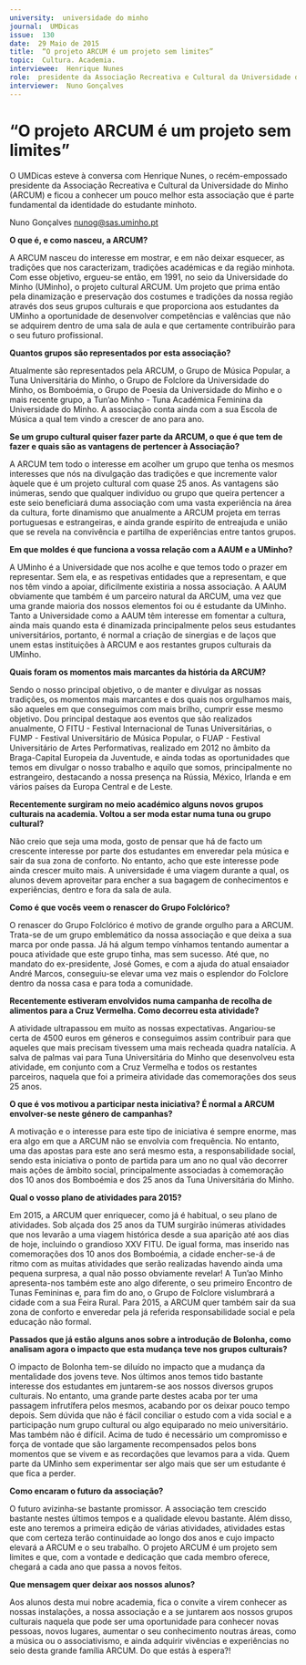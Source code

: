 ```yaml
---
university:  universidade do minho
journal:  UMDicas
issue:  130
date:  29 Maio de 2015
title:  “O projeto ARCUM é um projeto sem limites”
topic:  Cultura. Academia.
interviewee:  Henrique Nunes
role:  presidente da Associação Recreativa e Cultural da Universidade do Minho (ARCUM)
interviewer:  Nuno Gonçalves
---
```

 

# “O projeto ARCUM é um projeto sem limites”

O UMDicas esteve à conversa com  Henrique Nunes, o recém-empossado presidente da Associação Recreativa e Cultural da Universidade do Minho (ARCUM) e ficou a conhecer um pouco melhor esta associação que é parte fundamental da identidade do estudante minhoto.

Nuno Gonçalves 
nunog@sas.uminho.pt 

 
**O que é, e como nasceu, a ARCUM?**

A ARCUM nasceu do interesse em mostrar, e em não deixar esquecer, as tradições que nos caracterizam, tradições académicas e da região minhota.
Com esse objetivo, ergueu-se então, em 1991, no seio da Universidade do Minho (UMinho), o projeto cultural ARCUM. Um projeto que prima então pela dinamização e preservação dos costumes e tradições da nossa região através dos seus grupos culturais e que proporciona aos estudantes da UMinho a oportunidade de desenvolver competências e valências que não se adquirem dentro de uma sala de aula e que certamente contribuirão para o seu futuro profissional.

 
**Quantos grupos são representados por esta associação?**

Atualmente são representados pela ARCUM, o Grupo de Música Popular, a Tuna Universitária do Minho, o Grupo de Folclore da Universidade do Minho, os Bomboémia, o Grupo de Poesia da Universidade do Minho e o mais recente grupo, a Tun’ao Minho - Tuna Académica Feminina da Universidade do Minho. A associação conta ainda com a sua Escola de Música a qual tem vindo a crescer de ano para ano.

 
**Se um grupo cultural quiser fazer parte da ARCUM, o que é que tem de fazer e quais são as vantagens de pertencer à Associação?**

A ARCUM tem todo o interesse em acolher um grupo que tenha os mesmos interesses que nós na divulgação das tradições e que incremente valor àquele que é um projeto cultural com quase 25 anos.
As vantagens são inúmeras, sendo que qualquer indivíduo ou grupo que queira pertencer a este seio beneficiará duma associação com uma vasta experiência na área da cultura, forte dinamismo que anualmente a ARCUM projeta em terras portuguesas e estrangeiras, e ainda grande espírito de entreajuda e união que se revela na convivência e partilha de experiências entre tantos grupos.

 
**Em que moldes é que funciona a vossa relação com a AAUM e a UMinho?**

A UMinho é a Universidade que nos acolhe e que temos todo o prazer em representar. Sem ela, e as respetivas entidades que a representam, e que nos têm vindo a apoiar, dificilmente existiria a nossa associação. A AAUM obviamente que também é um parceiro natural da ARCUM, uma vez que uma grande maioria dos nossos elementos foi ou é estudante da UMinho. Tanto a Universidade como a AAUM têm interesse em fomentar a cultura, ainda mais quando esta é dinamizada principalmente pelos seus estudantes universitários, portanto, é normal a criação de sinergias e de laços que unem estas instituições à ARCUM e aos restantes grupos culturais da UMinho.

 
**Quais foram os momentos mais marcantes da história da ARCUM?**

Sendo o nosso principal objetivo, o de manter e divulgar as nossas tradições, os momentos mais marcantes e dos quais nos orgulhamos mais, são aqueles em que conseguimos com mais brilho, cumprir esse mesmo objetivo. Dou principal destaque aos eventos que são realizados anualmente, O FITU - Festival Internacional de Tunas Universitárias, o FUMP - Festival Universitário de Música Popular, o FUAP - Festival Universitário de Artes Performativas, realizado em 2012 no âmbito da Braga-Capital Europeia da Juventude, e ainda todas as oportunidades que temos em divulgar o nosso trabalho e aquilo que somos, principalmente no estrangeiro, destacando a nossa presença na Rússia, México, Irlanda e em vários países da Europa Central e de Leste.

 
**Recentemente surgiram no meio académico alguns novos grupos culturais na academia. Voltou a ser moda estar numa tuna ou grupo cultural?**

Não creio que seja uma moda, gosto de pensar que há de facto um crescente interesse por parte dos estudantes em enveredar pela música e sair da sua zona de conforto. No entanto, acho que este interesse pode ainda crescer muito mais. A universidade é uma viagem durante a qual, os alunos devem aproveitar para encher a sua bagagem de conhecimentos e experiências, dentro e fora da sala de aula.

 
**Como é que vocês veem o renascer do Grupo Folclórico?**

O renascer do Grupo Folclórico é motivo de grande orgulho para a ARCUM. Trata-se de um grupo emblemático da nossa associação e que deixa a sua marca por onde passa. Já há algum tempo vínhamos tentando aumentar a pouca atividade que este grupo tinha, mas sem sucesso. Até que, no mandato do ex-presidente, José Gomes, e com a ajuda do atual ensaiador André Marcos, conseguiu-se elevar uma vez mais o esplendor do Folclore dentro da nossa casa e para toda a comunidade.

 
**Recentemente estiveram envolvidos numa campanha de recolha de alimentos para a Cruz Vermelha. Como decorreu esta atividade?**

A atividade ultrapassou em muito as nossas expectativas. Angariou-se certa de 4500 euros em géneros e conseguimos assim contribuir para que aqueles que mais precisam tivessem uma mais recheada quadra natalícia. A salva de palmas vai para Tuna Universitária do Minho que desenvolveu esta atividade, em conjunto com a Cruz Vermelha e todos os restantes parceiros, naquela que foi a primeira atividade das comemorações dos seus 25 anos.

 
**O que é vos motivou a participar nesta iniciativa? É normal a ARCUM envolver-se neste género de campanhas?**

A motivação e o interesse para este tipo de iniciativa é sempre enorme, mas era algo em que a ARCUM não se envolvia com frequência. No entanto, uma das apostas para este ano será mesmo esta, a responsabilidade social, sendo esta iniciativa o ponto de partida para um ano no qual vão decorrer mais ações de âmbito social, principalmente associadas à comemoração dos 10 anos dos Bomboémia e dos 25 anos da Tuna Universitária do Minho.

 
**Qual o vosso plano de atividades para 2015?**

Em 2015, a ARCUM quer enriquecer, como já é habitual, o seu plano de atividades. Sob alçada dos 25 anos da TUM surgirão inúmeras atividades que nos levarão a uma viagem histórica desde a sua aparição até aos dias de hoje, incluindo o grandioso XXV FITU. De igual forma, mas inserido nas comemorações dos 10 anos dos Bomboémia, a cidade encher-se-á de ritmo com as muitas atividades que serão realizadas havendo ainda uma pequena surpresa, a qual não posso obviamente revelar!
A Tun’ao Minho apresenta-nos também este ano algo diferente, o seu primeiro Encontro de Tunas Femininas e, para fim do ano, o Grupo de Folclore vislumbrará a cidade com a sua Feira Rural.
Para 2015, a ARCUM quer também sair da sua zona de conforto e enveredar pela já referida responsabilidade social e pela educação não formal.

 
**Passados que já estão alguns anos sobre a introdução de Bolonha, como analisam agora o impacto que esta mudança teve nos grupos culturais?**

O impacto de Bolonha tem-se diluído no impacto que a mudança da mentalidade dos jovens teve. Nos últimos anos temos tido bastante interesse dos estudantes em juntarem-se aos nossos diversos grupos culturais.
No entanto, uma grande parte destes acaba por ter uma passagem infrutífera pelos mesmos, acabando por os deixar pouco tempo depois. Sem dúvida que não é fácil conciliar o estudo com a vida social e a participação num grupo cultural ou algo equiparado no meio universitário. Mas também não é difícil.
Acima de tudo é necessário um compromisso e força de vontade que são largamente recompensados pelos bons momentos que se vivem e as recordações que levamos para a vida. Quem parte da UMinho sem experimentar ser algo mais que ser um estudante é que fica a perder.

 
**Como encaram o futuro da associação?**

O futuro avizinha-se bastante promissor. A associação tem crescido bastante nestes últimos tempos e a qualidade elevou bastante. Além disso, este ano teremos a primeira edição de várias atividades, atividades estas que com certeza terão continuidade ao longo dos anos e cujo impacto elevará a ARCUM e o seu trabalho. O projeto ARCUM é um projeto sem limites e que, com a vontade e dedicação que cada membro oferece, chegará a cada ano que passa a novos feitos.

 
**Que mensagem quer deixar aos nossos alunos?**

Aos alunos desta mui nobre academia, fica o convite a virem conhecer as nossas instalações, a nossa associação e a se juntarem aos nossos grupos culturais naquela que pode ser uma oportunidade para conhecer novas pessoas, novos lugares, aumentar o seu conhecimento noutras áreas, como a música ou o associativismo, e ainda adquirir vivências e experiências no seio desta grande família ARCUM. Do que estás à espera?!

